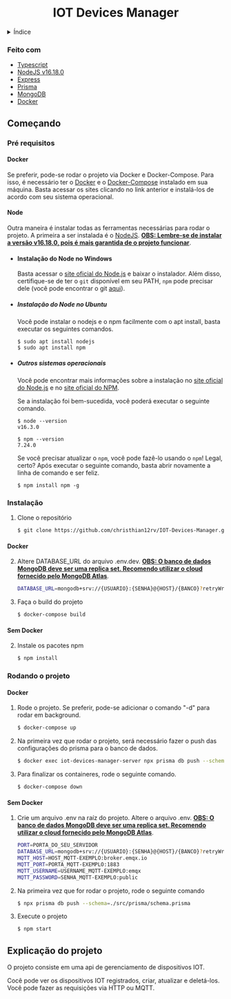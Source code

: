 <h1 align="center">IOT Devices Manager</h1>

<!-- Índice -->
<details>
  <summary>Índice</summary>
  <ol>
        <li><a href="#feito-com">Feito com</a></li>
    </li>
    <li>
      <a href="#começando">Começando</a>
      <ul>
        <li><a href="#pré-requisitos">Pré requisitos</a></li>
        <li><a href="#instalação">Instalação</a></li>
        <li><a href="#rodando-o-projeto">Rodando o projeto</a></li>
      </ul>
    </li>
    <li><a href="#explicação-do-projeto">Explicação do projeto</a></li>
  </ol>
</details>

### Feito com


-   [Typescript](https://www.typescriptlang.org)
-   [NodeJS v16.18.0](https://nodejs.org/en/download/releases/)
-   [Express](https://expressjs.com/)
-   [Prisma](https://www.prisma.io)
-   [MongoDB](https://www.mongodb.com)
-   [Docker](https://www.docker.com)

<!-- Começando -->

## Começando

### Pré requisitos

#### Docker

Se preferir, pode-se rodar o projeto via Docker e Docker-Compose. Para isso, é necessário ter o [Docker](https://www.docker.com) e o [Docker-Compose](https://docs.docker.com/compose/install/) instalado em sua máquina. Basta acessar os sites clicando no link anterior e instalá-los de acordo com seu sistema operacional.

#### Node

Outra maneira é instalar todas as ferramentas necessárias para rodar o projeto. A primeira a ser instalada é o [NodeJS](https://nodejs.org/en/). <ins>**OBS: Lembre-se de instalar a versão v16.18.0, pois é mais garantida de o projeto funcionar**</ins>.

-   #### Instalação do Node no Windows

    Basta acessar o [site oficial do Node.js](https://nodejs.org/) e baixar o instalador.
    Além disso, certifique-se de ter o `git` disponível em seu PATH, `npm` pode precisar dele (você pode encontrar o git [aqui](https://git-scm.com/)).

-   ##### Instalação do Node no Ubuntu

    Você pode instalar o nodejs e o npm facilmente com o apt install, basta executar os seguintes comandos.

        $ sudo apt install nodejs
        $ sudo apt install npm

-   ##### Outros sistemas operacionais
    Você pode encontrar mais informações sobre a instalação no [site oficial do Node.js](https://nodejs.org/) e no [site oficial do NPM](https://npmjs.org/).

    Se a instalação foi bem-sucedida, você poderá executar o seguinte comando.

        $ node --version
        v16.3.0
    
        $ npm --version
        7.24.0

    Se você precisar atualizar o `npm`, você pode fazê-lo usando o `npm`! Legal, certo? Após executar o seguinte comando,    basta abrir novamente a linha de comando e ser feliz.
    
        $ npm install npm -g



### Instalação

1. Clone o repositório
    ```sh
    $ git clone https://github.com/christhian12rv/IOT-Devices-Manager.git
    ```
    
#### Docker

2. Altere DATABASE_URL do arquivo .env.dev.  <ins>**OBS: O banco de dados MongoDB deve ser uma replica set. Recomendo utilizar o cloud fornecido pelo [MongoDB Atlas](https://www.mongodb.com/atlas/database)**</ins>. 
    ```sh
    DATABASE_URL=mongodb+srv://{USUARIO}:{SENHA}@{HOST}/{BANCO}?retryWrites=true&w=majority
    ```

3. Faça o build do projeto
    ```sh
    $ docker-compose build
    ```
    
#### Sem Docker

2. Instale os pacotes npm
    ```sh
    $ npm install
    ```

### Rodando o projeto

#### Docker

1. Rode o projeto. Se preferir, pode-se adicionar o comando "-d" para rodar em background.
    ```sh
    $ docker-compose up
    ```
2. Na primeira vez que rodar o projeto, será necessário fazer o push das configurações do prisma para o banco de dados.
    ```sh
    $ docker exec iot-devices-manager-server npx prisma db push --schema=./src/prisma/schema.prisma
    ```
3. Para finalizar os containeres, rode o seguinte comando.
    ```sh
    $ docker-compose down
    ```

#### Sem Docker

1. Crie um arquivo .env na raíz do projeto. Altere o arquivo .env. <ins>**OBS: O banco de dados MongoDB deve ser uma replica set. Recomendo utilizar o cloud fornecido pelo [MongoDB Atlas](https://www.mongodb.com/atlas/database)**</ins>. 
    ```sh
    PORT=PORTA_DO_SEU_SERVIDOR
    DATABASE_URL=mongodb+srv://{USUARIO}:{SENHA}@{HOST}/{BANCO}?retryWrites=true&w=majority
    MQTT_HOST=HOST_MQTT-EXEMPLO:broker.emqx.io
    MQTT_PORT=PORTA_MQTT-EXEMPLO:1883
    MQTT_USERNAME=USERNAME_MQTT-EXEMPLO:emqx
    MQTT_PASSWORD=SENHA_MQTT-EXEMPLO:public
    ```

2. Na primeira vez que for rodar o projeto, rode o seguinte comando
    ```sh
    $ npx prisma db push --schema=./src/prisma/schema.prisma
    ```
    
3. Execute o projeto
    ```sh
    $ npm start
    ```
    

## Explicação do projeto
O projeto consiste em uma api de gerenciamento de dispositivos IOT.

Cocê pode ver os dispositivos IOT registrados, criar, atualizar e deletá-los. Você pode fazer as requisições via HTTP ou MQTT.